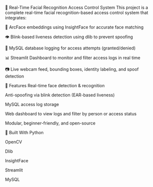 🔐 Real-Time Facial Recognition Access Control System
This project is a complete real-time facial recognition-based access control system that integrates:

🎯 ArcFace embeddings using InsightFace for accurate face matching

👁️ Blink-based liveness detection using dlib to prevent spoofing

🧠 MySQL database logging for access attempts (granted/denied)

📊 Streamlit Dashboard to monitor and filter access logs in real time

📷 Live webcam feed, bounding boxes, identity labeling, and spoof detection

🚀 Features
Real-time face detection & recognition

Anti-spoofing via blink detection (EAR-based liveness)

MySQL access log storage

Web dashboard to view logs and filter by person or access status

Modular, beginner-friendly, and open-source

🧰 Built With
Python

OpenCV

Dlib

InsightFace

Streamlit

MySQL

